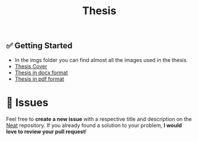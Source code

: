 
<div align="center">
   <h1>Thesis</h1>
</div>

<br/>

## ✅ Getting Started

- In the imgs folder you can find almost all the images used in the thesis.
- [Thesis Cover](https://github.com/AdSoNaTuRaL/tfm-uja-flutter/blob/main/doc/MInginf.pdf)
- [Thesis in docx format](https://github.com/AdSoNaTuRaL/tfm-uja-flutter/blob/main/doc/tfm.docx)
- [Thesis in pdf format](https://github.com/AdSoNaTuRaL/tfm-uja-flutter/blob/main/doc/tfm.pdf)

# :bug: Issues

Feel free to **create a new issue** with a respective title and description on the [Neat](https://github.com/AdSoNaTuRaL/tfm-uja-flutter/issues) repository. If you already found a solution to your problem, **I would love to review your pull request**!
